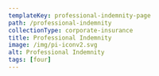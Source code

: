 ```yaml
---
templateKey: professional-indemnity-page
path: /professional-indemnity
collectionType: corporate-insurance
title: Professional Indemnity
image: /img/pi-iconv2.svg
alt: Professional Indemnity
tags: [four]
---
```


